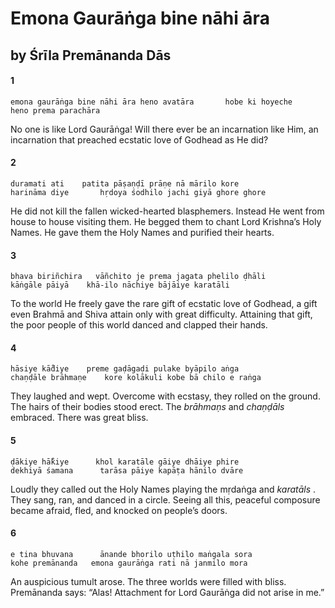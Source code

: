 # Emona Gaurāṅga bine nāhi āra

## by Śrīla Premānanda Dās

#### 1

    emona gaurāṅga bine nāhi āra heno avatāra       hobe ki hoyeche
    heno prema parachāra

No one is like Lord Gaurāṅga! Will there ever be an incarnation like Him, an incarnation that preached ecstatic love of Godhead as He did?

#### 2

    duramati ati    patita pāṣaṇḍī prāṇe nā mārilo kore
    harināma diye       hṛdoya śodhilo jachi giyā ghore ghore

He did not kill the fallen wicked-hearted blasphemers. Instead He went from house to house visiting them. He begged them to chant Lord Krishna’s Holy Names. He gave them the Holy Names and purified their hearts.

#### 3

    bhava biriñchira   vāñchito je prema jagata phelilo ḍhāli
    kāṅgāle pāiyā    khā-ilo nāchiye bājāiye karatāli

To the world He freely gave the rare gift of ecstatic love of Godhead, a gift even Brahmā and Shiva attain only with great difficulty. Attaining that gift, the poor people of this world danced and clapped their hands.

#### 4

    hāsiye kā̐diye    preme gaḍāgaḍi pulake byāpilo aṅga
    chaṇḍāle brāhmaṇe    kore kolākuli kobe bā chilo e raṅga

They laughed and wept. Overcome with ecstasy, they rolled on the ground. The hairs of their bodies stood erect. The *brāhmaṇs* and *chaṇḍāls* embraced. There was great bliss.

#### 5

    ḍākiye hā̐kiye      khol karatāle gāiye dhāiye phire
    dekhiyā śamana      tarāsa pāiye kapāṭa hānilo dvāre

Loudly they called out the Holy Names playing the mṛdaṅga and *karatāls* . They sang, ran, and danced in a circle. Seeing all this, peaceful composure became afraid, fled, and knocked on people’s doors.

#### 6

    e tina bhuvana      ānande bhorilo uṭhilo maṅgala sora
    kohe premānanda   emona gaurāṅga rati nā janmilo mora

An auspicious tumult arose. The three worlds were filled with bliss. Premānanda says: “Alas! Attachment for Lord Gaurāṅga did not arise in me.”

